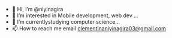 - 👋 Hi, I’m @niyinagira
- 👀 I’m interested in Mobile development, web dev ...
- 🌱 I’m currentlystudying  computer science...
- 📫 How to reach me email clementinaniyinagira03@gmail.com

<!---
niyinagira/niyinagira is a ✨ special ✨ repository because its `README.md` (this file) appears on your GitHub profile.
You can click the Preview link to take a look at your changes.
--->
